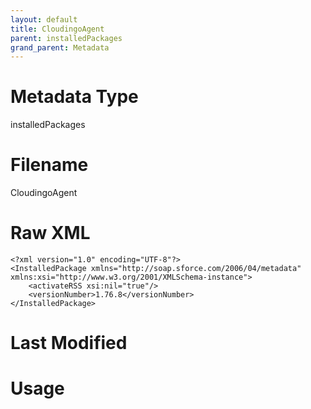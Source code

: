 ```yaml
---
layout: default
title: CloudingoAgent
parent: installedPackages
grand_parent: Metadata
---
```

# Metadata Type
installedPackages


# Filename 
CloudingoAgent


# Raw XML
```
<?xml version="1.0" encoding="UTF-8"?>
<InstalledPackage xmlns="http://soap.sforce.com/2006/04/metadata" xmlns:xsi="http://www.w3.org/2001/XMLSchema-instance">
    <activateRSS xsi:nil="true"/>
    <versionNumber>1.76.8</versionNumber>
</InstalledPackage>
```


# Last Modified


# Usage

